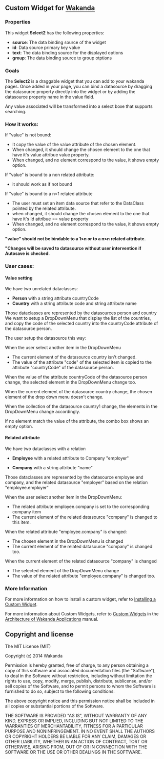 ## Custom Widget for [Wakanda](http://wakanda.org/)### PropertiesThis widget __Select2__ has the following properties: * __source__: The data binding source of the widget* __id__: Data source primary key value* __text__: The data binding source for the displayed options* __group__: The data binding source to group otptions### GoalsThe __Select2__ is a draggable widget that you can add to your wakanda pages. Once added in your page, you can bind a datasource by dragging the datasource property directly into the widget or by adding the datasource property name in the value field. Any value associated will be transformed into a select boxe that supports searching.### How it works:If "value" is not bound:* It copy the value of the value attribute of the chosen element.* When changed, it should change the chosen element to the one that have it's value attribue value property.* When changed, and no element correspond to the value, it shows empty option.If "value" is bound to a non related attribute:* it should work as if not boundIf "value" is bound to a n>1 related attribute* The user must set an item data source that refer to the DataClass pointed by the related attribute.* when changed, it should change the chosen element to the one that have it's Id attribue == value property* When changed, and no element correspond to the value, it shows empty option.__"value" should not be bindable to a 1>n or to a n>n related attribute.____"Changes will be saved to datasource without user intervention if Autosave is checked.__### User cases:#### Value settingWe have two unrelated dataclasses:* __Person__ with a string attribute countryCode* __Country__ with a string attribute code and string attribute nameThose dataclasses are represented by the datasources person and countryWe want to setup a DropDownMenu that display the list of the countries, and copy the code of the selected country into the countryCode attribute of the datasource person.The user setup the datasource this way:When the user select another item in the DropDownMenu* The current element of the datasource country isn't changed.* The value of the attribute "code" of the selected item is copied to the attribute "countryCode" of the datasource person.When the value of the attribute countryCode of the datasource person change, the selected element in the DropDownMenu change too.When the current element of the datasource country change, the chosen element of the drop down menu doesn't change.When the collection of the datasource country1 change, the elements in the DropDownMenu change accordingly.If no element match the value of the attribute, the combo box shows an empty option.#### Related attributeWe have two dataclasses with a relation* __Employee__  with a related attribute to Company "employer"* __Company__ with a string attribute "name" Those dataclasses are represented by the datasource employee and company, and the related datasource "employer" based on the relation "employee.employer"When the user select another item in the DropDownMenu:* The related attribute employee.company is set to the corresponding company item* The current element of the related datasource "company" is changed to this item.When the related attribute "employee.company" is changed:* The chosen element in the DropDownMenu is changed* The current element of the related datasource "company" is changed too.When the current element of the related datasource "company" is changed* The selected element of the DropDownMenu change * The value of the related attribute "employee.company" is changed too.### More InformationFor more information on how to install a custom widget, refer to [Installing a Custom Widget](http://doc.wakanda.org/WakandaStudio0/help/Title/en/page3869.html#1027761).For more information about Custom Widgets, refer to [Custom Widgets](http://doc.wakanda.org/Wakanda0.v5/help/Title/en/page3863.html "Custom Widgets") in the [Architecture of Wakanda Applications](http://doc.wakanda.org/Wakanda0.v5/help/Title/en/page3844.html "Architecture of Wakanda Applications") manual.Copyright and license---------------------The MIT License (MIT)Copyright (c) 2014 WakandaPermission is hereby granted, free of charge, to any person obtaining a copyof this software and associated documentation files (the "Software"), to dealin the Software without restriction, including without limitation the rightsto use, copy, modify, merge, publish, distribute, sublicense, and/or sellcopies of the Software, and to permit persons to whom the Software isfurnished to do so, subject to the following conditions:The above copyright notice and this permission notice shall be included inall copies or substantial portions of the Software.THE SOFTWARE IS PROVIDED "AS IS", WITHOUT WARRANTY OF ANY KIND, EXPRESS ORIMPLIED, INCLUDING BUT NOT LIMITED TO THE WARRANTIES OF MERCHANTABILITY,FITNESS FOR A PARTICULAR PURPOSE AND NONINFRINGEMENT. IN NO EVENT SHALL THEAUTHORS OR COPYRIGHT HOLDERS BE LIABLE FOR ANY CLAIM, DAMAGES OR OTHERLIABILITY, WHETHER IN AN ACTION OF CONTRACT, TORT OR OTHERWISE, ARISING FROM,OUT OF OR IN CONNECTION WITH THE SOFTWARE OR THE USE OR OTHER DEALINGS INTHE SOFTWARE.